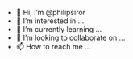 - 👋 Hi, I’m @philipsiror
- 👀 I’m interested in ...
- 🌱 I’m currently learning ...
- 💞️ I’m looking to collaborate on ...
- 📫 How to reach me ...

<!---
philipsiror/philipsiror is a ✨ special ✨ repository because its `README.md` (this file) appears on your GitHub profile.
You can click the Preview link to take a look at your changes.
--->
